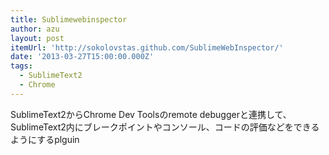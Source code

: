 ```yaml
---
title: Sublimewebinspector
author: azu
layout: post
itemUrl: 'http://sokolovstas.github.com/SublimeWebInspector/'
date: '2013-03-27T15:00:00.000Z'
tags:
  - SublimeText2
  - Chrome
---
```

SublimeText2からChrome Dev Toolsのremote debuggerと連携して、SublimeText2内にブレークポイントやコンソール、コードの評価などをできるようにするplguin
